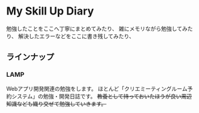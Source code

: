 # My Skill Up Diary

勉強したことをここへ丁寧にまとめてみたり、
雑にメモリながら勉強してみたり、
解決したエラーなどをここに書き残してみたり、

## ラインナップ
### LAMP
Webアプリ開発関連の勉強をします。
ほとんど「クリエミーティングルーム予約システム」の勉強・開発日誌です。
~~教養として持っておいたほうが良い周辺知識なども織り交ぜて勉強していきます。~~
